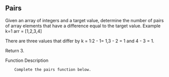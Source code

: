## Pairs

Given an array of integers and a target value, determine the number of pairs of array elements that have a
difference equal to the target value.
Example
k=1
arr = [1,2,3,4]

There are three values that differ by k = 1:2 - 1= 1,3 - 2 = 1 and 4 - 3 = 1. 

Return 3.

Function Description

        Complete the pairs function below.

